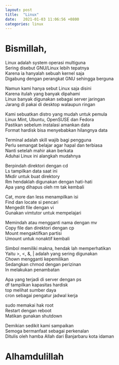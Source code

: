 ```yaml
---
layout: post
title:  "Linux"
date:   2021-01-03 11:06:56 +0800
categories: linux
---
```


# Bismillah,

Linux adalah system operasi multiguna   
Sering disebut GNU/Linux lebih tepatnya   
Karena ia hanyalah sebuah kernel saja   
Digabung dengan perangkat GNU sehingga berguna   
   
Namun kami hanya sebut Linux saja disini   
Karena itulah yang banyak dipahami   
Linux banyak digunakan sebagai server jaringan   
Jarang di pakai di desktop walaupun ringan   
   
Kami sebuatkan distro yang mudah untuk pemula   
Linux Mint, Ubuntu, OpenSUSE dan Fedora   
Pastikan sebelum instalasi amankan data   
Format hardisk bisa menyebabkan hilangnya data   
   
Terminal adalah skill wajib bagi pengguna   
Perlu semangat belajar agar hapal dan terbiasa   
Nanti setelah mahir akan berkata   
Aduhai Linux ini alangkah mudahnya   
   
Berpindah direktori dengan cd   
Ls tampilkan data saat ini   
Mkdir untuk buat direktory   
Rm hendaklah digunakan dengan hati-hati   
Apa yang dihapus oleh rm tak kembali   
   
Cat, more dan less menampilkan isi    
Find dan locate si pencari   
Mengedit file dengan vi   
Gunakan vimtutor untuk mempelajari   
   
Memindah atau mengganti nama dengan mv   
Copy file dan direktori dengan cp   
Mount mengaktifkan partisi   
Umount untuk nonaktif kembali   
   
Simbol memiliki makna, hendak lah memperhatikan   
Yaitu >, <, &, | adalah yang sering digunakan   
Chown mengganti kepemilikan   
Sedangkan chmod dengan perizinan   
ln melakukan penambatan   
   
Apa yang terjadi di server dengan ps   
df tampilkan kapasitas hardisk   
top melihat sumber daya   
cron sebagai pengatur jadwal kerja   
   
sudo memakai hak root   
Restart dengan reboot   
Matikan gunakan shutdown   

Demikian sedikit kami sampaikan   
Semoga bermanfaat sebagai perkenalan   
Ditulis oleh hamba Allah dari Banjarbaru kota idaman   
   
# Alhamdulillah   
